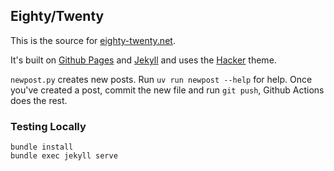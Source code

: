 ## Eighty/Twenty

This is the source for [eighty-twenty.net](https://eighty-twenty.net).

It's built on [Github Pages](https://pages.github.com/) and [Jekyll](https://jekyllrb.com/) and uses the [Hacker](https://github.com/pages-themes/hacker) theme.

`newpost.py` creates new posts. Run `uv run newpost --help` for help. Once you've created a post, commit the new file and run `git push`, Github Actions does the rest.


### Testing Locally

```
bundle install
bundle exec jekyll serve
```

